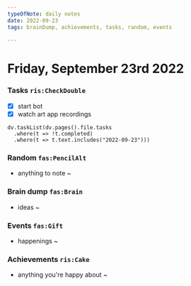 ```yaml
---
typeOfNote: daily notes
date: 2022-09-23
tags: brainDump, achievements, tasks, random, events

---
```

# Friday, September 23rd 2022

### Tasks `ris:CheckDouble`
 - [x] start bot
 - [x] watch art app recordings

```dataviewjs
dv.taskList(dv.pages().file.tasks 
  .where(t => !t.completed)
  .where(t => t.text.includes("2022-09-23")))
```



### Random `fas:PencilAlt`
 - anything to note ~




### Brain dump `fas:Brain`
 - ideas ~ 




### Events `fas:Gift`
 - happenings ~






### Achievements `ris:Cake`
 - anything you're happy about ~ 

